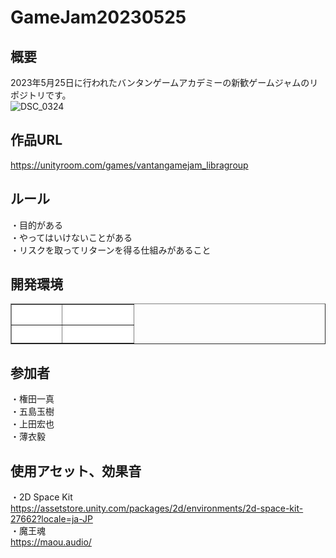 # GameJam20230525
## 概要  
2023年5月25日に行われたバンタンゲームアカデミーの新歓ゲームジャムのリポジトリです。  
![DSC_0324](https://github.com/TsuyoshiUsugi/GameJam20230525/assets/104509665/af226d6e-42bc-4fce-9eb2-6cd5a18e51a3)


## 作品URL  
https://unityroom.com/games/vantangamejam_libragroup  

## ルール  
・目的がある  
・やってはいけないことがある  
・リスクを取ってリターンを得る仕組みがあること  

## 開発環境  

<table border="1" width="300">
<tr>
<th bgcolor="#FFFFFF"><font color="#FFFFFF">エンジン</font></th>
<th bgcolor="#FFFFFF"><font color="#FFFFFF">バージョン</font></th>
</tr>
 <tr>
<th bgcolor="#FFFFFF"><font color="#FFFFFF">Unity</font></th>
<th bgcolor="#FFFFFF"><font color="#FFFFFF">2021.3.25f1</font></th>
</tr>
</table>

## 参加者  
・権田一真  
・五島玉樹  
・上田宏也  
・薄衣毅  

## 使用アセット、効果音
・2D Space Kit  
https://assetstore.unity.com/packages/2d/environments/2d-space-kit-27662?locale=ja-JP  
・魔王魂  
https://maou.audio/  
